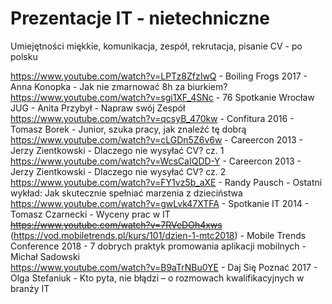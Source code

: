 # Prezentacje IT - nietechniczne
Umiejętności miękkie, komunikacja, zespół, rekrutacja, pisanie CV - po polsku

https://www.youtube.com/watch?v=LPTz8ZfzIwQ - Boiling Frogs 2017 - Anna Konopka - Jak nie zmarnować 8h za biurkiem?<br>
https://www.youtube.com/watch?v=sgi1XF_4SNc - 76 Spotkanie Wrocław JUG - Anita Przybył - Napraw swój Zespół<br>
https://www.youtube.com/watch?v=qcsyB_470kw - Confitura 2016 - Tomasz Borek - Junior, szuka pracy, jak znaleźć tę dobrą<br>
https://www.youtube.com/watch?v=cLGDn5Z6v6w - Careercon 2013 - Jerzy Zientkowski - Dlaczego nie wysyłać CV? cz. 1<br>
https://www.youtube.com/watch?v=WcsCaIQDD-Y - Careercon 2013 - Jerzy Zientkowski - Dlaczego nie wysyłać CV? cz. 2<br>
https://www.youtube.com/watch?v=FY1vz5b_aXE - Randy Pausch - Ostatni wykład: Jak skutecznie spełniać marzenia z dzieciństwa<br>
https://www.youtube.com/watch?v=gwLvk47XTFA - Spotkanie IT 2014 - Tomasz Czarnecki - Wyceny prac w IT<br/>
~~https://www.youtube.com/watch?v=7RVeDOh4xws~~ (https://vod.mobiletrends.pl/kurs/101/dzien-1-mtc2018) - Mobile Trends Conference 2018 - 7 dobrych praktyk promowania aplikacji mobilnych -  Michał Sadowski<br/>
https://www.youtube.com/watch?v=B9aTrNBu0YE - Daj Się Poznać 2017 - Olga Stefaniuk - Kto pyta, nie błądzi – o rozmowach kwalifikacyjnych w branży IT<br/>
